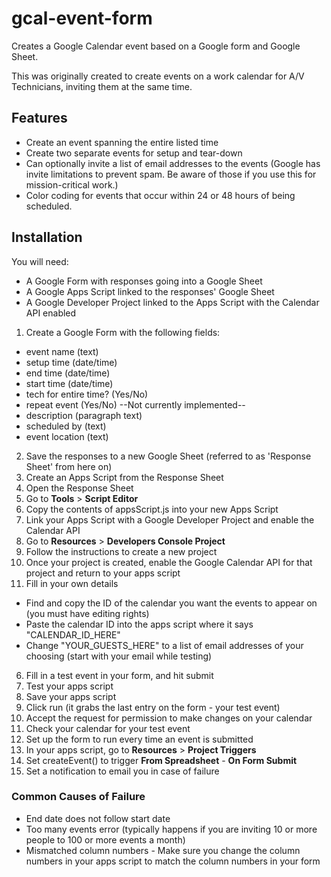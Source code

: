# gcal-event-form
Creates a Google Calendar event based on a Google form and Google Sheet.

This was originally created to create events on a work calendar for A/V Technicians, inviting them at the same time.

## Features
* Create an event spanning the entire listed time
* Create two separate events for setup and tear-down
* Can optionally invite a list of email addresses to the events (Google has invite limitations to prevent spam. Be aware of those if you use this for mission-critical work.)
* Color coding for events that occur within 24 or 48 hours of being scheduled.

## Installation
You will need:
* A Google Form with responses going into a Google Sheet
* A Google Apps Script linked to the responses' Google Sheet
* A Google Developer Project linked to the Apps Script with the Calendar API enabled

1. Create a Google Form with the following fields:
  * event name (text)
  * setup time (date/time)
  * end time (date/time)
  * start time (date/time)
  * tech for entire time? (Yes/No)
  * repeat event (Yes/No) --Not currently implemented--
  * description (paragraph text)
  * scheduled by (text)
  * event location (text)
2. Save the responses to a new Google Sheet (referred to as 'Response Sheet' from here on)
3. Create an Apps Script from the Response Sheet
  1. Open the Response Sheet
  2. Go to __Tools__ > __Script Editor__
  3. Copy the contents of appsScript.js into your new Apps Script
4. Link your Apps Script with a Google Developer Project and enable the Calendar API
  1. Go to __Resources__ > __Developers Console Project__
  2. Follow the instructions to create a new project
  3. Once your project is created, enable the Google Calendar API for that project and return to your apps script
5. Fill in your own details
  * Find and copy the ID of the calendar you want the events to appear on (you must have editing rights)
  * Paste the calendar ID into the apps script where it says "CALENDAR_ID_HERE"
  * Change "YOUR_GUESTS_HERE" to a list of email addresses of your choosing (start with your email while testing)
6. Fill in a test event in your form, and hit submit
7. Test your apps script
  1. Save your apps script
  2. Click run (it grabs the last entry on the form - your test event)
  3. Accept the request for permission to make changes on your calendar
  4. Check your calendar for your test event
8. Set up the form to run every time an event is submitted
  1. In your apps script, go to __Resources__ > __Project Triggers__
  2. Set createEvent() to trigger __From Spreadsheet__ - __On Form Submit__
  3. Set a notification to email you in case of failure
  
### Common Causes of Failure
* End date does not follow start date
* Too many events error (typically happens if you are inviting 10 or more people to 100 or more events a month)
* Mismatched column numbers - Make sure you change the column numbers in your apps script to match the column numbers in your form
